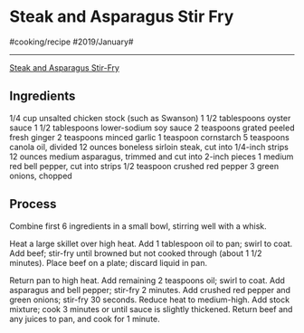 # Steak and Asparagus Stir Fry
#cooking/recipe #2019/January#
- - - -
[Steak and Asparagus Stir-Fry](https://www.myrecipes.com/recipe/steak-asparagus-stir-fry)

## Ingredients
1/4 cup unsalted chicken stock (such as Swanson)
1 1/2 tablespoons oyster sauce
1 1/2 tablespoons lower-sodium soy sauce
2 teaspoons grated peeled fresh ginger
2 teaspoons minced garlic
1 teaspoon cornstarch
5 teaspoons canola oil, divided
12 ounces boneless sirloin steak, cut into 1/4-inch strips
12 ounces medium asparagus, trimmed and cut into 2-inch pieces
1 medium red bell pepper, cut into strips
1/2 teaspoon crushed red pepper
3 green onions, chopped

## Process
Combine first 6 ingredients in a small bowl, stirring well with a whisk.

Heat a large skillet over high heat. Add 1 tablespoon oil to pan; swirl to coat. Add beef; stir-fry until browned but not cooked through (about 1 1/2 minutes). Place beef on a plate; discard liquid in pan.

Return pan to high heat. Add remaining 2 teaspoons oil; swirl to coat. Add asparagus and bell pepper; stir-fry 2 minutes. Add crushed red pepper and green onions; stir-fry 30 seconds. Reduce heat to medium-high. Add stock mixture; cook 3 minutes or until sauce is slightly thickened. Return beef and any juices to pan, and cook for 1 minute.
